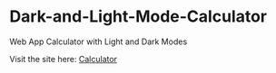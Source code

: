 # Dark-and-Light-Mode-Calculator
Web App Calculator with Light and Dark Modes

Visit the site here: [Calculator](https://s4bbi.github.io/Dark-and-Light-Mode-Calculator/)
